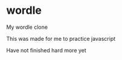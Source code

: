 # wordle
My wordle clone

This was made for me to practice javascript  
  
Have not finished hard more yet
